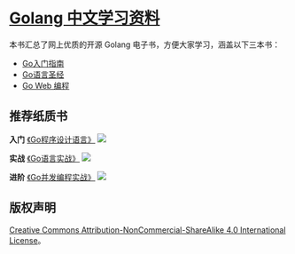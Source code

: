 # [Golang 中文学习资料](http://go.wuhaolin.cn/)
本书汇总了网上优质的开源 Golang 电子书，方便大家学习，涵盖以下三本书：

- [Go入门指南](the-way-to-go/README.md)
- [Go语言圣经](gopl/README.md)
- [Go Web 编程](build-web-application-with-golang/README.md)

## 推荐纸质书

**入门** <a href="https://u.jd.com/0dO22t" rel="noreferrer">《Go程序设计语言》</a> 
<a href="https://u.jd.com/0dO22t" rel="noreferrer">
    <img src="https://img1.360buyimg.com/n1/jfs/t5248/207/1621269134/210983/67ef6286/5912e2fcN787f6df5.jpg"/>
</a>


**实战** <a href="https://u.jd.com/LsHsaY" rel="noreferrer">《Go语言实战》</a>
<a href="https://u.jd.com/LsHsaY" rel="noreferrer">
    <img src="https://img1.360buyimg.com/n1/jfs/t4120/142/1238030440/302452/3c514bbb/58be1c49N0069fd89.jpg"/>
</a>


**进阶** <a href="https://u.jd.com/UI8TrG" rel="noreferrer">《Go并发编程实战》</a>
<a href="https://u.jd.com/UI8TrG" rel="noreferrer">
    <img src="https://img1.360buyimg.com/n1/jfs/t5785/339/2011006819/38488/9e715cbd/592bf171Ne45f43a2.jpg"/>
</a>

## 版权声明
[Creative Commons Attribution-NonCommercial-ShareAlike 4.0 International License](http://creativecommons.org/licenses/by-nc-sa/4.0/)。

